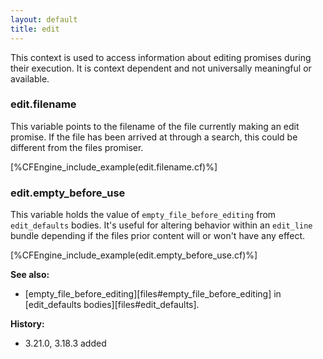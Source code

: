 ```yaml
---
layout: default
title: edit
---
```


This context is used to access information about editing promises during
their execution. It is context dependent and not universally meaningful or
available.

### edit.filename

This variable points to the filename of the file currently making an
edit promise. If the file has been arrived at through a search, this
could be different from the files promiser.

[%CFEngine_include_example(edit.filename.cf)%]

### edit.empty_before_use

This variable holds the value of `empty_file_before_editing` from
`edit_defaults` bodies. It's useful for altering behavior within an `edit_line`
bundle depending if the files prior content will or won't have any effect.

[%CFEngine_include_example(edit.empty_before_use.cf)%]

**See also:**

* [empty_file_before_editing][files#empty_file_before_editing] in [edit_defaults bodies][files#edit_defaults].

**History:**

* 3.21.0, 3.18.3 added
